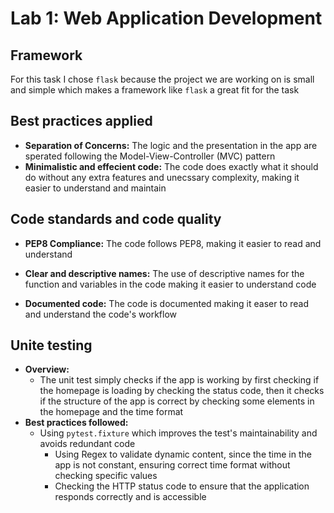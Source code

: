 # Lab 1: Web Application Development

## Framework

For this task I chose `flask` because the project we are working on is small and simple which makes a framework like `flask` a great fit for the task

## Best practices applied

- **Separation of Concerns:** The logic and the presentation in the app are sperated following the Model-View-Controller (MVC) pattern
- **Minimalistic and effecient code:** The code does exactly what it should do without any extra features and unecssary complexity, making it easier to understand and maintain

## Code standards and code quality

- **PEP8 Compliance:** The code follows PEP8, making it easier to read and understand
- **Clear and descriptive names:** The use of descriptive names for the function and variables in the code making it easier to understand code

- **Documented code:** The code is documented making it easer to read and understand the code's workflow

## Unite testing

- **Overview:**
  - The unit test simply checks if the app is working by first checking if the homepage is loading by checking the status code, then it checks if the structure of the app is correct by checking some elements in the homepage and the time format
- **Best practices followed:**
  - Using `pytest.fixture` which improves the test's maintainability and avoids redundant code
    - Using Regex to validate dynamic content, since the time in the app is not constant, ensuring correct time format without checking specific values
    - Checking the HTTP status code to ensure that the application responds correctly and is accessible

